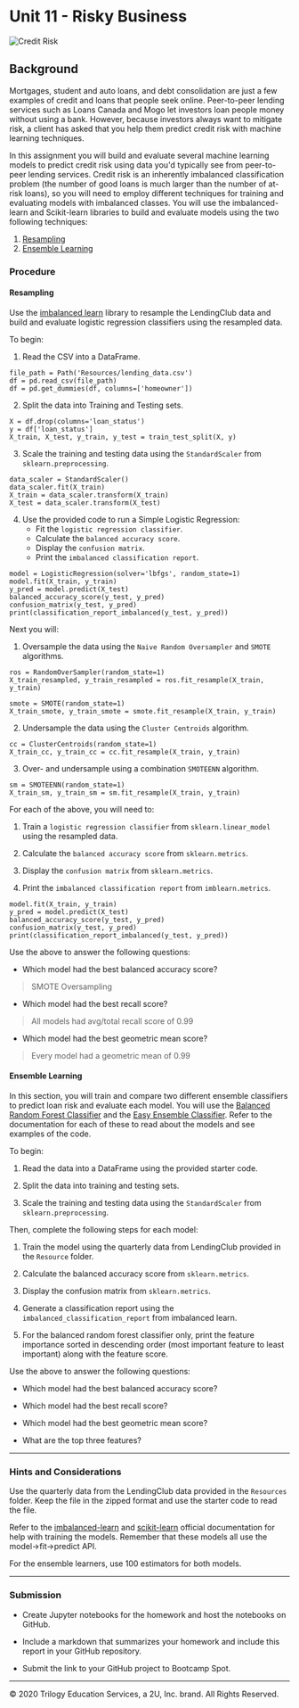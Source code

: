 # Unit 11 - Risky Business
 
![Credit Risk](Images/credit-risk.jpg)

## Background

Mortgages, student and auto loans, and debt consolidation are just a few examples of credit and loans that people seek online. Peer-to-peer lending services such as Loans Canada and Mogo let investors loan people money without using a bank. However, because investors always want to mitigate risk, a client has asked that you help them predict credit risk with machine learning techniques.

In this assignment you will build and evaluate several machine learning models to predict credit risk using data you'd typically see from peer-to-peer lending services. Credit risk is an inherently imbalanced classification problem (the number of good loans is much larger than the number of at-risk loans), so you will need to employ different techniques for training and evaluating models with imbalanced classes. You will use the imbalanced-learn and Scikit-learn libraries to build and evaluate models using the two following techniques:

1. [Resampling](https://github.com/jdfwsp/risky_business/blob/main/Code/credit_risk_resampling.ipynb)
2. [Ensemble Learning](https://github.com/jdfwsp/risky_business/blob/main/Code/credit_risk_ensemble.ipynb)

### Procedure

#### Resampling

Use the [imbalanced learn](https://imbalanced-learn.readthedocs.io) library to resample the LendingClub data and build and evaluate logistic regression classifiers using the resampled data.

To begin:

1. Read the CSV into a DataFrame.
```
file_path = Path('Resources/lending_data.csv')
df = pd.read_csv(file_path)
df = pd.get_dummies(df, columns=['homeowner'])
```
2. Split the data into Training and Testing sets.
```
X = df.drop(columns='loan_status')
y = df['loan_status']
X_train, X_test, y_train, y_test = train_test_split(X, y)
```
3. Scale the training and testing data using the `StandardScaler` from `sklearn.preprocessing`.
```
data_scaler = StandardScaler()
data_scaler.fit(X_train)
X_train = data_scaler.transform(X_train)
X_test = data_scaler.transform(X_test)
```

4. Use the provided code to run a Simple Logistic Regression:
    * Fit the `logistic regression classifier`.
    * Calculate the `balanced accuracy score`.
    * Display the `confusion matrix`.
    * Print the `imbalanced classification report`.
```
model = LogisticRegression(solver='lbfgs', random_state=1)
model.fit(X_train, y_train)
y_pred = model.predict(X_test)
balanced_accuracy_score(y_test, y_pred)
confusion_matrix(y_test, y_pred)
print(classification_report_imbalanced(y_test, y_pred))
```

Next you will:

1. Oversample the data using the `Naive Random Oversampler` and `SMOTE` algorithms.
```
ros = RandomOverSampler(random_state=1)
X_train_resampled, y_train_resampled = ros.fit_resample(X_train, y_train)

smote = SMOTE(random_state=1)
X_train_smote, y_train_smote = smote.fit_resample(X_train, y_train)
```
2. Undersample the data using the `Cluster Centroids` algorithm.
```
cc = ClusterCentroids(random_state=1)
X_train_cc, y_train_cc = cc.fit_resample(X_train, y_train)
```
3. Over- and undersample using a combination `SMOTEENN` algorithm.
```
sm = SMOTEENN(random_state=1)
X_train_sm, y_train_sm = sm.fit_resample(X_train, y_train)
```

For each of the above, you will need to:

1. Train a `logistic regression classifier` from `sklearn.linear_model` using the resampled data.

2. Calculate the `balanced accuracy score` from `sklearn.metrics`.

3. Display the `confusion matrix` from `sklearn.metrics`.

4. Print the `imbalanced classification report` from `imblearn.metrics`.
```
model.fit(X_train, y_train)
y_pred = model.predict(X_test)
balanced_accuracy_score(y_test, y_pred)
confusion_matrix(y_test, y_pred)
print(classification_report_imbalanced(y_test, y_pred))
```

Use the above to answer the following questions:

* Which model had the best balanced accuracy score?
> SMOTE Oversampling
* Which model had the best recall score?
> All models had avg/total recall score of 0.99
* Which model had the best geometric mean score?
> Every model had a geometric mean of 0.99
#### Ensemble Learning

In this section, you will train and compare two different ensemble classifiers to predict loan risk and evaluate each model. You will use the [Balanced Random Forest Classifier](https://imbalanced-learn.readthedocs.io/en/stable/generated/imblearn.ensemble.BalancedRandomForestClassifier.html#imblearn-ensemble-balancedrandomforestclassifier) and the [Easy Ensemble Classifier](https://imbalanced-learn.readthedocs.io/en/stable/generated/imblearn.ensemble.EasyEnsembleClassifier.html#imblearn-ensemble-easyensembleclassifier). Refer to the documentation for each of these to read about the models and see examples of the code.

To begin:

1. Read the data into a DataFrame using the provided starter code.

2. Split the data into training and testing sets.

3. Scale the training and testing data using the `StandardScaler` from `sklearn.preprocessing`.


Then, complete the following steps for each model:

1. Train the model using the quarterly data from LendingClub provided in the `Resource` folder.

2. Calculate the balanced accuracy score from `sklearn.metrics`.

3. Display the confusion matrix from `sklearn.metrics`.

4. Generate a classification report using the `imbalanced_classification_report` from imbalanced learn.

5. For the balanced random forest classifier only, print the feature importance sorted in descending order (most important feature to least important) along with the feature score.


Use the above to answer the following questions:

* Which model had the best balanced accuracy score?

* Which model had the best recall score?

* Which model had the best geometric mean score?

* What are the top three features?

- - -

### Hints and Considerations

Use the quarterly data from the LendingClub data provided in the `Resources` folder. Keep the file in the zipped format and use the starter code to read the file.

Refer to the [imbalanced-learn](https://imbalanced-learn.readthedocs.io/en/stable/) and [scikit-learn](https://scikit-learn.org/stable/) official documentation for help with training the models. Remember that these models all use the model->fit->predict API.

For the ensemble learners, use 100 estimators for both models.

- - -

### Submission

* Create Jupyter notebooks for the homework and host the notebooks on GitHub.

* Include a markdown that summarizes your homework and include this report in your GitHub repository.

* Submit the link to your GitHub project to Bootcamp Spot.

- - -

© 2020 Trilogy Education Services, a 2U, Inc. brand. All Rights Reserved.
